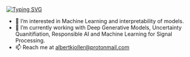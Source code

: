 
[![Typing SVG](https://readme-typing-svg.demolab.com/?lines=Hi,+I'm+Albert+Kjøller+Jacobsen;Studying+MSc.+Human-Centered+AI;@+Technical+University+of+Denmark)](https://git.io/typing-svg)

- 👀 I’m interested in Machine Learning and interpretability of models. 
- 🌱 I’m currently working with Deep Generative Models, Uncertainty Quanitifiation, Responsible AI and Machine Learning for Signal Processing.
- 📫 Reach me at albertkjoller@protonmail.com 


<!---
albertkjoller/albertkjoller is a ✨ special ✨ repository because its `README.md` (this file) appears on your GitHub profile.
You can click the Preview link to take a look at your changes.

- 👋 Hi, I’m @albertkjoller
- 💞️ I’m looking to collaborate on ...

--->
